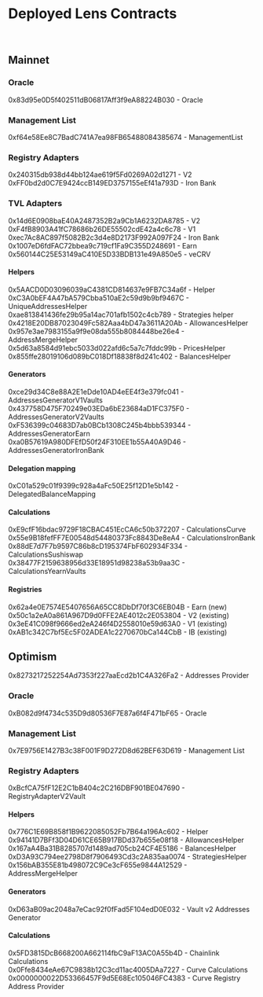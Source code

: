 # Deployed Lens Contracts

&nbsp;

## Mainnet

### Oracle

0x83d95e0D5f402511dB06817Aff3f9eA88224B030 - Oracle  

### Management List

0xf64e58Ee8C7BadC741A7ea98FB65488084385674 - ManagementList  

### Registry Adapters

0x240315db938d44bb124ae619f5Fd0269A02d1271 - V2  
0xFF0bd2d0C7E9424ccB149ED3757155eEf41a793D - Iron Bank  

### TVL Adapters

0x14d6E0908baE40A2487352B2a9Cb1A6232DA8785 - V2  
0xF4fB8903A41fC78686b26DE55502cdE42a4c6c78 - V1  
0xec7Ac8AC897f5082B2c3d4e8D2173F992A097F24 - Iron Bank  
0x1007eD6fdFAC72bbea9c719cf1Fa9C355D248691 - Earn  
0x560144C25E53149aC410E5D33BDB131e49A850e5 - veCRV  

#### Helpers

0x5AACD0D03096039aC4381CD814637e9FB7C34a6f - Helper  
0xC3A0bEF4A47bA579Cbba510aE2c59d9b9bf9467C - UniqueAddressesHelper  
0xae813841436fe29b95a14ac701afb1502c4cb789 - Strategies helper  
0x4218E20DB87023049Fc582Aaa4bD47a3611A20Ab - AllowancesHelper  
0x957e3ae7983155a9f9e08da555b8084448be26e4 - AddressMergeHelper  
0x5d63a8584d91ebc5033d022afd6c5a7c7fddc99b - PricesHelper  
0x855ffe28019106d089bC018Df18838f8d241c402 - BalancesHelper  

#### Generators

0xce29d34C8e88A2E1eDde10AD4eEE4f3e379fc041 - AddressesGeneratorV1Vaults  
0x437758D475F70249e03EDa6bE23684aD1FC375F0 - AddressesGeneratorV2Vaults  
0xF536399c04683D7ab0BCb1308C245b4bbb539344 - AddressesGeneratorEarn  
0xa0B57619A980DFEfD50f24F310EE1b55A40A9D46 - AddressesGeneratorIronBank  

#### Delegation mapping

0xC01a529c01f9399c928a4aFc50E25f12D1e5b142 - DelegatedBalanceMapping  

#### Calculations

0xE9cfF16bdac9729F18CBAC451EcCA6c50b372207 - CalculationsCurve  
0x55e9B18fefFF7E00548d54480373Fc8843De8eA4 - CalculationsIronBank  
0x88dE7d7F7b9597C86b8cD195374FbF602934F334 - CalculationsSushiswap  
0x38477F2159638956d33E18951d98238a53b9aa3C - CalculationsYearnVaults  

#### Registries

0x62a4e0E7574E5407656A65CC8DbDf70f3C6EB04B - Earn (new)  
0x50c1a2eA0a861A967D9d0FFE2AE4012c2E053804 - V2 (existing)  
0x3eE41C098f9666ed2eA246f4D2558010e59d63A0 - V1 (existing)  
0xAB1c342C7bf5Ec5F02ADEA1c2270670bCa144CbB - IB (existing)  

## Optimism

0x8273217252254Ad7353f227aaEcd2b1C4A326Fa2 - Addresses Provider  

### Oracle

0xB082d9f4734c535D9d80536F7E87a6f4F471bF65 - Oracle  

### Management List

0x7E9756E1427B3c38F001F9D272D8d62BEF63D619 - Management List  

### Registry Adapters

0xBcfCA75fF12E2C1bB404c2C216DBF901BE047690 - RegistryAdapterV2Vault  

#### Helpers

0x776C1E69B858f1B9622085052Fb7B64a196Ac602 - Helper  
0x94141D7BFf3D04D61CE65B917BDd37b655e08f18 - AllowancesHelper  
0x167aA4Ba31B8285707d1489ad705cb24CF4E5186 - BalancesHelper  
0xD3A93C794ee2798D8f7906493Cd3c2A835aa0074 - StrategiesHelper  
0x156bAB355E81b498072C9Ce3cF655e9844A12529 - AddressMergeHelper  

#### Generators

0xD63aB09ac2048a7eCac92f0fFad5F104edD0E032 - Vault v2 Addresses Generator  

#### Calculations

0x5FD3815DcB668200A662114fbC9aF13AC0A55b4D - Chainlink Calculations  
0x0Ffe8434eAe67C9838b12C3cd11ac4005DAa7227 - Curve Calculations  
0x0000000022D53366457F9d5E68Ec105046FC4383 - Curve Registry Address Provider  